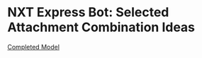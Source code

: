 # NXT Express Bot: Selected Attachment Combination Ideas

[Completed Model](http://nxtprograms.com/9797/express-bot/pdf/ExpressBot-CombinationIdeas.pdf)
